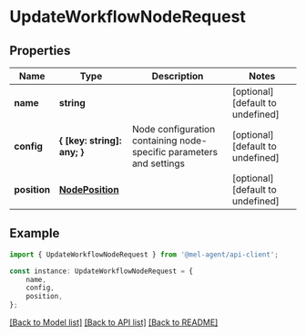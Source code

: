 # UpdateWorkflowNodeRequest


## Properties

Name | Type | Description | Notes
------------ | ------------- | ------------- | -------------
**name** | **string** |  | [optional] [default to undefined]
**config** | **{ [key: string]: any; }** | Node configuration containing node-specific parameters and settings | [optional] [default to undefined]
**position** | [**NodePosition**](NodePosition.md) |  | [optional] [default to undefined]

## Example

```typescript
import { UpdateWorkflowNodeRequest } from '@mel-agent/api-client';

const instance: UpdateWorkflowNodeRequest = {
    name,
    config,
    position,
};
```

[[Back to Model list]](../README.md#documentation-for-models) [[Back to API list]](../README.md#documentation-for-api-endpoints) [[Back to README]](../README.md)
